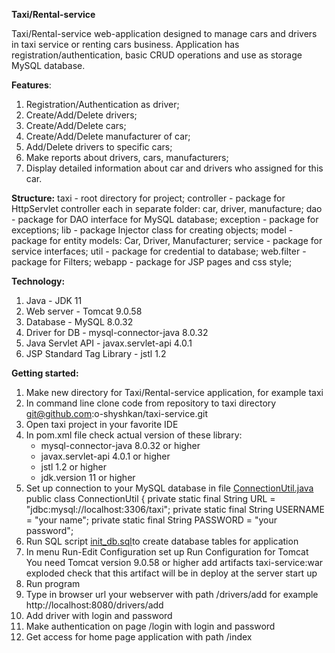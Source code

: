 **Taxi/Rental-service**

Taxi/Rental-service web-application designed to manage cars and drivers in taxi service or renting cars business.
Application has registration/authentication, basic CRUD operations and use as storage MySQL database.

**Features**:
1. Registration/Authentication as driver;
2. Create/Add/Delete drivers;
3. Create/Add/Delete cars;
4. Create/Add/Delete manufacturer of car; 
5. Add/Delete drivers to specific cars;
6. Make reports about drivers, cars, manufacturers; 
7. Display detailed information about car and drivers who assigned for this car.

**Structure:**
taxi - root directory for project;
controller - package for HttpServlet controller each in separate folder: car, driver, manufacture;
dao - package for DAO interface for MySQL database;
exception - package for exceptions;
lib - package Injector class for creating objects;
model - package for entity models: Car, Driver, Manufacturer;
service - package for service interfaces;
util - package for credential to database;
web.filter - package for Filters;
webapp - package for JSP pages and css style;

**Technology:**
1. Java - JDK 11
2. Web server - Tomcat 9.0.58
3. Database - MySQL 8.0.32
4. Driver for DB - mysql-connector-java 8.0.32 
5. Java Servlet API - javax.servlet-api 4.0.1 
6. JSP Standard Tag Library - jstl 1.2

**Getting started:**
1. Make new directory for Taxi/Rental-service application, for example taxi
2. In command line clone code from repository to taxi directory
   git@github.com:o-shyshkan/taxi-service.git
3. Open taxi project in your favorite IDE
4. In pom.xml file check actual version of these library:
   + mysql-connector-java 8.0.32 or higher
   + javax.servlet-api 4.0.1 or higher
   + jstl 1.2 or higher
   + jdk.version 11 or higher
5. Set up connection to your MySQL database in file [ConnectionUtil.java](src/main/java/taxi/util/ConnectionUtil.java)
   public class ConnectionUtil {
   private static final String URL = "jdbc:mysql://localhost:3306/taxi";
   private static final String USERNAME = "your name";
   private static final String PASSWORD = "your password";
6. Run SQL script [init_db.sql](src/main/resources/init_db.sql)to create database tables for application
7. In menu Run-Edit Configuration set up Run Configuration for Tomcat
You need Tomcat version 9.0.58 or higher
add artifacts taxi-service:war exploded
check that this artifact will be in deploy at the server start up
8. Run program 
9. Type in browser url your webserver with path /drivers/add
for example http://localhost:8080/drivers/add
10. Add driver with login and password
11. Make authentication on page /login with login and password
12. Get access for home page application with path /index
